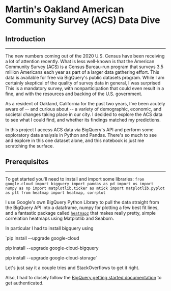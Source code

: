 # Martin's Oakland American Community Survey (ACS) Data Dive

## Introduction
***
The new numbers coming out of the 2020 U.S. Census have been receiving a lot of attention recently. What is less well-known is that the American Community Survey (ACS) is a Census Bureau-run program that surveys 3.5 million Americans each year as part of a larger data gathering effort. This data is available for free via BigQuery's public datasets program. While I am certainly skeptical of the quality of survey data in general, I was surprised This is a mandatory survey, with nonparticipation that could even result in a fine, and with the resources and backing of the U.S. government.

As a resident of Oakland, California for the past two years, I've been acutely aware of -- and curious about -- a variety of demographic, economic, and societal changes taking place in our city. I decided to explore the ACS data to see what I could find, and whether its findings matched my predictions.

In this project I access ACS data via BigQuery's API and perform some exploratory data analysis in Python and Pandas. There's so much to see and explore in this one dataset alone, and this notebook is just me scratching the surface.

## Prerequisites
***
To get started you'll need to install and import some libraries:
`from google.cloud import bigquery
import pandas as pd
import os
import numpy as np
import matplotlib.ticker as mtick
import matplotlib.pyplot as plt
from heatmap import heatmap, corrplot`

I use Google's own BigQuery Python Library to pull the data straight from the BigQuery API into a dataframe, numpy for plotting a few best fit lines, and a fantastic package called [`heatmapz`](https://pypi.org/project/heatmapz/) that makes really pretty, simple correlation heatmaps using Matplotlib and Seaborn.

In particular I had to install bigquery using

`pip install --upgrade google-cloud 

pip install --upgrade google-cloud-bigquery 

pip install --upgrade google-cloud-storage`

Let's just say it a couple tries and StackOverflows to get it right.

Also, I had to closely follow the [BigQuery getting started documentation](https://cloud.google.com/docs/authentication/getting-started) to get authenticated.